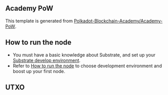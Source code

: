 
## Academy PoW

This template is generated from [Polkadot-Blockchain-Academy/Academy-PoW](https://github.com/Polkadot-Blockchain-Academy/Academy-PoW). 

## How to run the node

- You must have a basic knowledge about Substrate, and set up your [Substrate develop environment](https://docs.substrate.io/install/).
- Refer to [How to run the node](docs/how-to-run-the-node.md) to choose development environment and boost up your first node.

## UTXO

